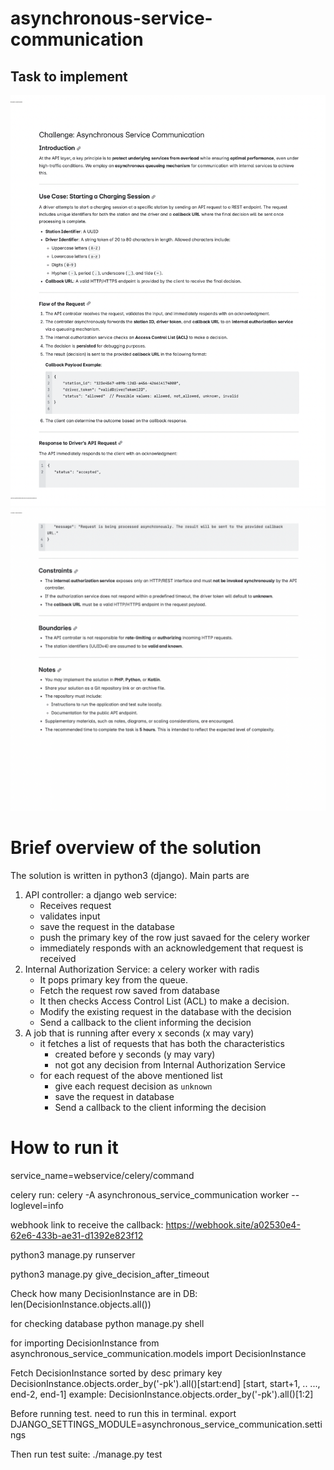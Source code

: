 # asynchronous-service-communication 

## Task to implement
![](./taskGivenToMe1.png)
![](./taskGivenToMe2.png)

# Brief overview of the solution

The solution is written in python3 (django). Main parts are
1. API controller: a django web service:
   - Receives request
   - validates input 
   - save the request in the database
   - push the primary key of the row just savaed for the celery worker 
   - immediately responds with an acknowledgement that request is received 
2. Internal Authorization Service: a celery worker with radis
   - It pops primary key from the queue. 
   - Fetch the request row saved from database
   - It then checks Access Control List 
     (ACL) to make a decision.
   - Modify the existing request in the database with the decision
   - Send a callback to the client informing the decision
3. A job that is running after every x seconds (x may vary)
   - it fetches a list of requests that has both the characteristics 
     - created before y seconds (y may vary)
     - not got any decision from Internal Authorization Service
   - for each request of the above mentioned list
     - give each request decision as `unknown`
     - save the request in database
     - Send a callback to the client informing the decision


# How to run it 

service_name=webservice/celery/command

celery run:
celery -A asynchronous_service_communication worker --loglevel=info


webhook link to receive the callback:
https://webhook.site/a02530e4-62e6-433b-ae31-d1392e823f12


python3 manage.py runserver


python3 manage.py give_decision_after_timeout


Check how many DecisionInstance are in DB:
len(DecisionInstance.objects.all())

for checking database
python manage.py shell

for importing DecisionInstance
from asynchronous_service_communication.models import DecisionInstance

Fetch DecisionInstance sorted by desc primary key 
DecisionInstance.objects.order_by('-pk').all()[start:end] [start, start+1, ..
..., end-2, end-1]
example: DecisionInstance.objects.order_by('-pk').all()[1:2]




Before running test.
need to run this in terminal.
export DJANGO_SETTINGS_MODULE=asynchronous_service_communication.settings

Then run test suite: 
./manage.py test